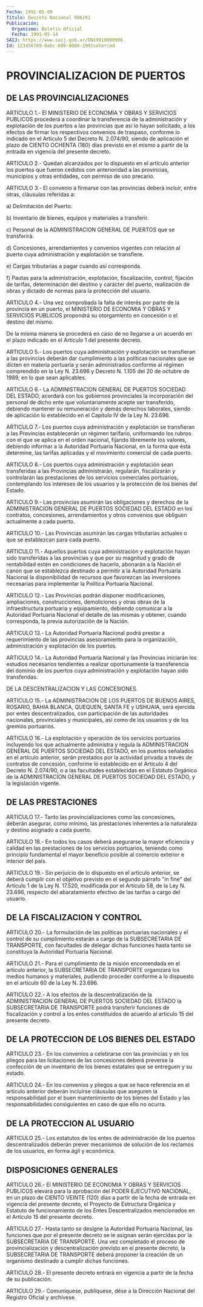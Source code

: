 ```yaml
---
Fecha: 1991-05-09
Título: Decreto Nacional 906/91
Publicación:
  Organismo: Boletín Oficial
  Fecha: 1991-05-14
SAIJ: https://www.saij.gob.ar/DN19910000906
Id: 123456789-0abc-609-0000-1991soterced
---
```

# PROVINCIALIZACION DE PUERTOS

## DE LAS PROVINCIALIZACIONES

<a id="1"></a>
ARTICULO  1.-  El  MINISTERIO  DE ECONOMIA Y OBRAS Y SERVICIOS PUBLICOS procederá a coordinar la transferencia de la administración y explotación de los puertos  a  las  provincias que así  lo  hayan  solicitado, a los efectos de firmar los respectivos convenios de traspaso,  conforme  lo  indicado en el Artículo 5 del Decreto  N.  2.074/90,  siendo de aplicación  el  plazo  de  CIENTO OCHENTA (180) días previsto  en  el mismo a partir de la entrada en vigencia del presente decreto.

<a id="2"></a>
ARTICULO 2.- Quedan alcanzados por lo dispuesto en el artículo anterior  los  puertos  que  fueron  cedidos con anterioridad a las provincias,  municipios  y  otras entidades,  con  permiso  de  uso precario.

<a id="3"></a>
ARTICULO  3.- El convenio a firmarse con las provincias deberá incluir, entre otras, cláusulas referidas a:

a) Delimitación del Puerto.

b) Inventario de  bienes,  equipos  y materiales a transferir.

c)  Personal  de  la  ADMINISTRACION  GENERAL  DE  PUERTOS  que  se transferirá.

d) Concesiones, arrendamientos y convenios  vigentes  con  relación al  puerto  cuya  administración  y explotación se transfiere.

e)  Cargas  tributarias  a  pagar  cuando   así  corresponda.

f)  Pautas  para  la  administración,  explotación,  fiscalización, control, fijación de tarifas, determinación  del destino y carácter del  puerto,  realización  de  obras y dictado de  normas  para  la protección del usuario.

<a id="4"></a>
ARTICULO  4.- Una vez comprobada la falta de interés por parte de la provincia  en  un puerto, el MINISTERIO DE ECONOMIA Y OBRAS Y SERVICIOS PUBLICOS propondrá  su  otorgamiento  en  concesión  o el destino del mismo.

De  la  misma  manera  se  procederá  en  caso  de no llegarse a un acuerdo  en  el  plazo  indicado  en  el  Artículo  1 del  presente decreto.

<a id="5"></a>
ARTICULO  5.- Los puertos cuya administración y explotación se transfieran  a  las  provincias  deberán  dar  cumplimiento  a  las políticas nacionales  que  se  dicten  en materia portuaria y serán administrados conforme al régimen comprendido  en  la Ley N. 23.696 y  Decreto  N.  1.105  del  20 de octubre de 1989, en lo  que  sean aplicables.

<a id="6"></a>
ARTICULO 6.- La ADMINISTRACION GENERAL DE PUERTOS SOCIEDAD DEL ESTADO,  acordará  con  los gobiernos provinciales la incorporación del  personal  de  dicho  ente    que  voluntariamente  acepte  ser transferido,  debiendo mantener su remuneración  y  demás  derechos laborales, siendo  de  aplicación  lo establecido en el Capítulo IV de la Ley N. 23.696.

<a id="7"></a>
ARTICULO  7.- Los puertos cuya administración y explotación se transfieran a las  Provincias  establecerán  un  régimen tarifario, uniformando los rubros con el que se aplica en el  orden  nacional, fijando  libremente  los  valores, debiendo informar a la Autoridad Portuaria Nacional, en la forma  que  ésta  determine,  las tarifas aplicadas y el movimiento comercial de cada puerto.

<a id="8"></a>
ARTICULO 8.- Los puertos cuya administración y explotación sean transferidas a las Provincias administrarán, regularán, fiscalizarán  y  controlarán  las  prestaciones  de  los  servicios comerciales  portuarios, contemplando los intereses de los usuarios y la protección de los bienes del Estado.

<a id="9"></a>
ARTICULO  9.-  Las  provincias  asumirán  las  obligaciones  y derechos  de  la  ADMINISTRACION  GENERAL  DE  PUERTOS SOCIEDAD DEL ESTADO  en  los  contratos,  concesiones,  arrendamientos  y  otros convenios que obliguen actualmente a cada puerto.

<a id="10"></a>
ARTICULO  10.-  Las Provincias asumirán las cargas tributarias actuales o que se establezcan para cada puerto.

<a id="11"></a>
ARTICULO 11.- Aquellos puertos cuya administración y explotación  hayan  sido transferidas a las provincias y que por su magnitud y grado de rentabilidad  estén  en condiciones de hacerlo, abonarán  a  la  Nación  el  canon  que se establezca  destinado  a permitir  a la Autoridad Portuaria Nacional  la  disponibilidad  de recursos que favorezcan las inversiones necesarias para implementar la Política Portuaria Nacional.

<a id="12"></a>
ARTICULO  12.-  Las Provincias podrán disponer modificaciones, ampliaciones, construcciones,  demoliciones  y  otras  obras  de la infraestructura  portuaria y equipamiento, debiendo comunicar a  la Autoridad Portuaria  Nacional  el  detalle de las mismas y obtener, cuando  corresponda,  la  previa  autorización    de    la  Nación.

<a id="13"></a>
ARTICULO  13.- La Autoridad Portuaria Nacional podrá prestar a requerimiento de las provincias asesoramiento para la organización,  administración    y   explotación  de  los  puertos.

<a id="14"></a>
ARTICULO 14.- La Autoridad Portuaria Nacional y las Provincias iniciarán los estudios necesarios tendientes a realizar oportunamente  la  transferencia  del  dominio  de los puertos cuya administración   y  explotación  hayan  sido  transferidas.

DE LA DESCENTRALIZACION Y LAS CONCESIONES.

<a id="15"></a>
ARTICULO 15.- La ADMINISTRACION DE LOS PUERTOS DE BUENOS AIRES, ROSARIO,  BAHIA  BLANCA, QUEQUEN, SANTA FE y USHUAIA, será ejercida por entes descentralizados,  con  participación  de las autoridades nacionales, provinciales y municipales, así como de  los usuarios y de los gremios portuarios.

<a id="16"></a>
ARTICULO  16.-  La  explotación  y  operación de los servicios portuarios incluyendo los que actualmente  administra  y  regula la ADMINISTRACION  GENERAL  DE  PUERTOS  SOCIEDAD  DEL  ESTADO, en los puertos señalados en el artículo anterior, serán prestados  por  la actividad  privada  a través de contratos de concesión, conforme lo establecido en el Artículo  4  del  Decreto  N.  2.074/90,  o a las facultades establecidas en el Estatuto Orgánico de la ADMINISTRACION  GENERAL  DE  PUERTOS  SOCIEDAD  DEL  ESTADO,  y  la legislación vigente.

## DE LAS PRESTACIONES

<a id="17"></a>
ARTICULO 17.- Tanto las provincializaciones como las concesiones,   deberán  asegurar,  como  mínimo,  las  prestaciones inherentes a la  naturaleza  y  destino  asignado  a  cada  puerto.

<a id="18"></a>
ARTICULO  18.-  En  todos los casos deberá asegurarse la mayor eficiencia  y  calidad  en  las    prestaciones  de  los  servicios portuarios, teniendo como principio  fundamental el mayor beneficio posible al comercio exterior e interior del país.

<a id="19"></a>
ARTICULO  19.-  Sin  perjuicio  de lo dispuesto en el artículo anterior, se deberá cumplir con el objetivo  previsto en el segundo párrafo  "in fine" del Artículo 1 de la Ley N.  17.520,  modificada por el Artículo 58, de la Ley N. 23.696, respecto del abaratamiento   efectivo  de  las  tarifas  a  cargo  del  usuario.

## DE LA FISCALIZACION Y CONTROL

<a id="20"></a>
ARTICULO  20.-  La  formulación  de  las  políticas portuarias nacionales y el control de su cumplimiento estarán  a  cargo  de la SUBSECRETARIA  DE  TRANSPORTE,  con  facultades  de  delegar dichas funciones    hasta  tanto  se  constituya  la  Autoridad  Portuaria Nacional.

<a id="21"></a>
ARTICULO 21.- Para el cumplimiento de la misión encomendada en el artículo  anterior,  la  SUBSECRETARIA  DE TRANSPORTE organizará los medios humanos y materiales, pudiendo proceder  conforme  a  lo dispuesto en el artículo 60 de la Ley N. 23.696.

<a id="22"></a>
ARTICULO  22.-  A  los  efectos  de la descentralización de la ADMINISTRACION  GENERAL  DE  PUERTOS  SOCIEDAD    DEL    ESTADO  la SUBSECRETARIA    DE    TRANSPORTE  podrá  transferir  funciones  de fiscalización y control  a  los  entes  constituidos  de acuerdo al artículo 15 del presente decreto.

## DE LA PROTECCION DE LOS BIENES DEL ESTADO

<a id="23"></a>
ARTICULO 23.- En los convenios a celebrarse con las provincias y en los  pliegos  para  las licitaciones de las concesiones deberá preverse la confección de  un  inventario  de  los bienes estatales que se entreguen y su estado.

<a id="24"></a>
ARTICULO  24.-  En  los  convenios  y  pliegos  a  que se hace referencia en el artículo anterior deberán incluirse cláusulas  que aseguren  la  responsabilidad  por  el  buen  mantenimiento  de los bienes del Estado y las responsabilidades consiguientes en caso  de que ello no ocurra.

## DE LA PROTECCION AL USUARIO

<a id="25"></a>
ARTICULO  25.- Los estatutos de los entes de administración de los puertos descentralizados  deberán prever mecanismos de solución de  los  reclamos  de los usuarios,  en  forma  ágil  y  económica.

## DISPOSICIONES GENERALES

<a id="26"></a>
ARTICULO  26.-  El  MINISTERIO DE ECONOMIA Y OBRAS Y SERVICIOS PUBLICOS elevará para la aprobación  del  PODER EJECUTIVO NACIONAL, en un plazo de CIENTO VEINTE (120) días a partir  de  la  fecha  de entrada    en   vigencia  del  presente  decreto,  el  Proyecto  de Estructura Orgánica  y  Estatuto  de  funcionamiento  de  los Entes Descentralizados   mencionados  en  el  Artículo  15  del  presente decreto.

<a id="27"></a>
ARTICULO  27.-  Hasta  tanto se designe la Autoridad Portuaria Nacional, las funciones que por  el  presente decreto se le asignan serán  ejercidas  por  la  SUBSECRETARIA  DE  TRANSPORTE.  Una  vez completado  el  proceso  de provincialización  y  descentralización previsto en el presente decreto,  la  SUBSECRETARIA  DE  TRANSPORTE deberá  proponer  la  creación  de un organismo destinado a cumplir dichas funciones.

<a id="28"></a>
ARTICULO 28.- El presente decreto entrará en vigencia a partir de la fecha de su publicación.

<a id="29"></a>
ARTICULO  29.-  Comuníquese,  publíquese,  dése a la Dirección Nacional del Registro Oficial y archívese.